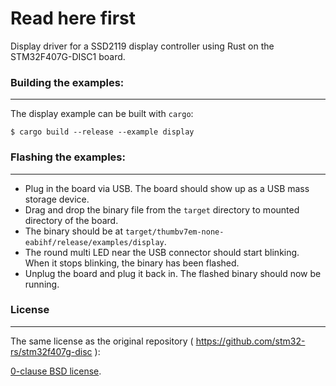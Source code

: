 # Read here first

Display driver for a SSD2119 display controller using Rust on the STM32F407G-DISC1 board.

### Building the examples:
----------------------

The display example can be built with `cargo`:

    $ cargo build --release --example display

### Flashing the examples:
----------------------

- Plug in the board via USB. The board should show up as a USB mass storage device.
- Drag and drop the binary file from the `target` directory to mounted directory of the board.
- The binary should be at `target/thumbv7em-none-eabihf/release/examples/display`.
- The round multi LED near the USB connector should start blinking. When it stops blinking, the binary has been flashed. 
- Unplug the board and plug it back in. The flashed binary should now be running.

### License
-------
The same license as the original repository ( https://github.com/stm32-rs/stm32f407g-disc ):

[0-clause BSD license](LICENSE-0BSD.txt).

